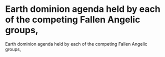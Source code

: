 # Earth dominion agenda held by each of the competing Fallen Angelic groups,

Earth dominion agenda held by each of the competing Fallen Angelic groups,